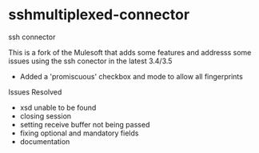 sshmultiplexed-connector
========================

ssh connector

This is a fork of the Mulesoft that adds some features and addresss some issues using the ssh conector in the 
latest 3.4/3.5 

- Added a 'promiscuous' checkbox and mode to allow all fingerprints 

Issues Resolved
- xsd unable to be found
- closing session 
- setting receive buffer not being passed
- fixing optional and mandatory fields 
- documentation 
